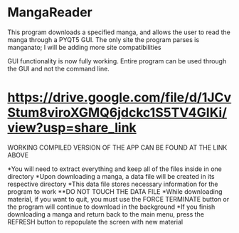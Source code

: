 # MangaReader
This program downloads a specified manga, and allows the user to read the manga through a PYQT5 GUI.
The only site the program parses is manganato; I will be adding more site compatibilities

GUI functionality is now fully working. Entire program can be used through the GUI and not the command line.


https://drive.google.com/file/d/1JCvStum8viroXGMQ6jdckc1S5TV4GIKi/view?usp=share_link
=============================================================================================
WORKING COMPILED VERSION OF THE APP CAN BE FOUND AT THE LINK ABOVE

*You will need to extract everything and keep all of the files inside in one directory
*Upon downloading a manga, a data file will be created in its respective directory
*This data file stores necessary information for the program to work
**DO NOT TOUCH THE DATA FILE
*While downloading material, if you want to quit, you must use the FORCE TERMINATE button or the program will continue to download in the background
*If you finish downloading a manga and return back to the main menu, press the REFRESH button to repopulate the screen with new material
